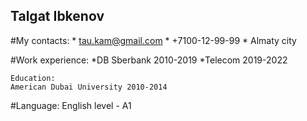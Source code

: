 ## Talgat Ibkenov

#My contacts:
    * tau.kam@gmail.com
    * +7100-12-99-99
    * Almaty city

#Work experience:
    *DB Sberbank 2010-2019
    *Telecom 2019-2022

```
Education:
American Dubai University 2010-2014
```

#Language:
English level - A1